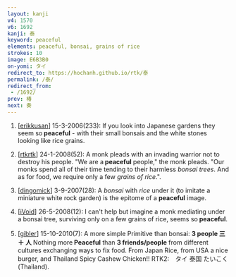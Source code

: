 ```yaml
---
layout: kanji
v4: 1570
v6: 1692
kanji: 泰
keyword: peaceful
elements: peaceful, bonsai, grains of rice
strokes: 10
image: E6B3B0
on-yomi: タイ
redirect_to: https://hochanh.github.io/rtk/泰
permalink: /泰/
redirect_from:
 - /1692/
prev: 椿
next: 奏
---
```


1) [<a href="http://kanji.koohii.com/profile/erikkusan">erikkusan</a>] 15-3-2006(233): If you look into Japanese gardens they seem so<strong> peaceful</strong> - with their small bonsais and the white stones looking like rice grains.

2) [<a href="http://kanji.koohii.com/profile/rtkrtk">rtkrtk</a>] 24-1-2008(52): A monk pleads with an invading warrior not to destroy his people. &quot;We are a<strong> peaceful</strong> people,&quot; the monk pleads. &quot;Our monks spend all of their time tending to their harmless <em>bonsai trees</em>. And as for food, we require only a few <em>grains of rice</em>.&quot;.

3) [<a href="http://kanji.koohii.com/profile/dingomick">dingomick</a>] 3-9-2007(28): A <em>bonsai</em> with <em>rice</em> under it (to imitate a miniature white rock garden) is the epitome of a <strong>peaceful</strong> image.

4) [<a href="http://kanji.koohii.com/profile/iVoid">iVoid</a>] 26-5-2008(12): I can&#039;t help but imagine a monk mediating under a bonsai tree, surviving only on a few grains of rice, seems so<strong> peaceful</strong>.

5) [<a href="http://kanji.koohii.com/profile/gibler">gibler</a>] 15-10-2010(7): A more simple Primitive than bonsai: <strong>3 people 三 ＋ 人 </strong> Nothing more<strong> Peaceful</strong> than <strong>3 friends/people</strong> from different cultures exchanging ways to fix food. From Japan Rice, from USA a nice burger, and Thailand Spicy Cashew Chicken!! RTK2:　タイ 泰国 たいこく (Thailand).

